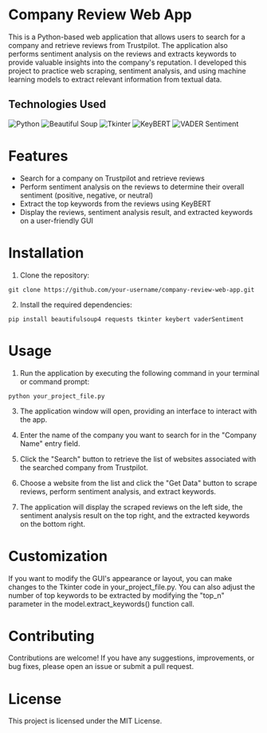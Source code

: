 # Company Review Web App

<p align="center">
  <!-- Insert a relevant image here to represent the project visually -->
</p>

This is a Python-based web application that allows users to search for a company and retrieve reviews from Trustpilot. The application also performs sentiment analysis on the reviews and extracts keywords to provide valuable insights into the company's reputation. I developed this project to practice web scraping, sentiment analysis, and using machine learning models to extract relevant information from textual data.

## Technologies Used

![Python](https://img.shields.io/badge/Python-100%25-blue?style=flat-square&logo=python&logoColor=white)
![Beautiful Soup](https://img.shields.io/badge/Beautiful%20Soup-Web%20Scraping-yellow?style=flat-square&logo=beautifulsoup&logoColor=white)
![Tkinter](https://img.shields.io/badge/Tkinter-GUI%20Framework-orange?style=flat-square&logo=tkinter&logoColor=white)
![KeyBERT](https://img.shields.io/badge/KeyBERT-Keyword%20Extraction-blueviolet?style=flat-square&logo=python&logoColor=white)
![VADER Sentiment](https://img.shields.io/badge/VADER%20Sentiment-Sentiment%20Analysis-blue?style=flat-square&logo=nltk&logoColor=white)

# Features
- Search for a company on Trustpilot and retrieve reviews
- Perform sentiment analysis on the reviews to determine their overall sentiment (positive, negative, or neutral)
- Extract the top keywords from the reviews using KeyBERT
- Display the reviews, sentiment analysis result, and extracted keywords on a user-friendly GUI

# Installation
1. Clone the repository:
```
git clone https://github.com/your-username/company-review-web-app.git
```
2. Install the required dependencies:
```
pip install beautifulsoup4 requests tkinter keybert vaderSentiment
```

# Usage
1. Run the application by executing the following command in your terminal or command prompt:
```
python your_project_file.py
```

3. The application window will open, providing an interface to interact with the app.

4. Enter the name of the company you want to search for in the "Company Name" entry field.

5. Click the "Search" button to retrieve the list of websites associated with the searched company from Trustpilot.

6. Choose a website from the list and click the "Get Data" button to scrape reviews, perform sentiment analysis, and extract keywords.

7. The application will display the scraped reviews on the left side, the sentiment analysis result on the top right, and the extracted keywords on the bottom right.

# Customization
If you want to modify the GUI's appearance or layout, you can make changes to the Tkinter code in your_project_file.py. You can also adjust the number of top keywords to be extracted by modifying the "top_n" parameter in the model.extract_keywords() function call.

# Contributing
Contributions are welcome! If you have any suggestions, improvements, or bug fixes, please open an issue or submit a pull request.

# License
This project is licensed under the MIT License.
